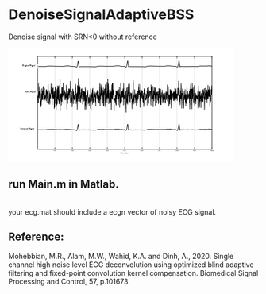 # DenoiseSignalAdaptiveBSS
Denoise signal with SRN&lt;0 without reference

![alt text](https://github.com/antecessor/DenoiseSignalAdaptiveBSS/blob/master/Pic1.png?raw=true)

## run Main.m in Matlab. 
<br/>
your ecg.mat should include a ecgn vector of noisy ECG signal.

## Reference:
Mohebbian, M.R., Alam, M.W., Wahid, K.A. and Dinh, A., 2020. Single channel high noise level ECG deconvolution using optimized blind adaptive filtering and fixed-point convolution kernel compensation. Biomedical Signal Processing and Control, 57, p.101673.
